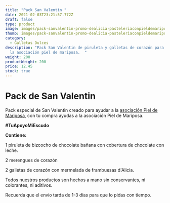 ```yaml
---
title: "Pack San Valentin "
date: 2021-02-03T23:21:57.772Z
draft: false
type: product
image: images/pack-sanvalentin-promo-dealicia-pasteleriaconpieldemariposa.jpg
thumb: images/pack-sanvalentin-promo-dealicia-pasteleriaconpieldemariposa-v.jpg
category:
  - Galletas Dulces
description: "Pack San Valentin de piruleta y galletas de corazón para ayudar a
  la asociación piel de mariposa.  "
weight: 200
productWeight: 200
price: 12.45
stock: true
---
```

# Pack de San Valentin

Pack especial de San Valentin creado para ayudar a la [asociación  Piel de Mariposa](https://www.pieldemariposa.es), con tu compra ayudas a la asociación Piel de Mariposa. 

**\#TuApoyoMiEscudo** 

**Contiene:** 

1 piruleta de bizcocho de chocolate bañana con cobertura de chocolate con leche. 

2 merengues de corazón 

2 galletas de corazón con mermelada de frambuesas d'Alicia. 

Todos nuestros productos son hechos a mano sin conservantes, ni colorantes, ni aditivos. 

Recuerda que el envío tarda de 1-3 días para que lo pidas con tiempo.
